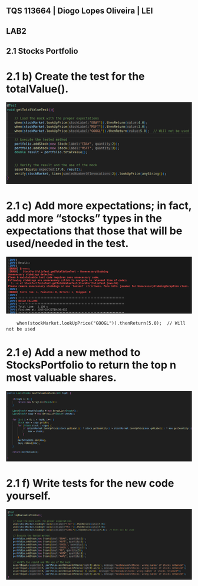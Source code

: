 ## TQS 113664 | Diogo Lopes Oliveira | LEI 
## LAB2

## 2.1 Stocks Portfolio

# 2.1 b) Create the test for the totalValue().
![alt text](images/image.png)


# 2.1 c) Add more expectations; in fact, add more “stocks” types in the expectations that those that will be used/needed in the test. 
![alt text](images/image-1.png)
        
        when(stockMarket.lookUpPrice("GOOGL")).thenReturn(5.0);  // Will not be used


# 2.1 e) Add a new method to StocksPortfolio to return the top n most valuable shares.
![alt text](images/image-3.png)


# 2.1 f) Write tests for the new code yourself.
![alt text](images/image-2.png)